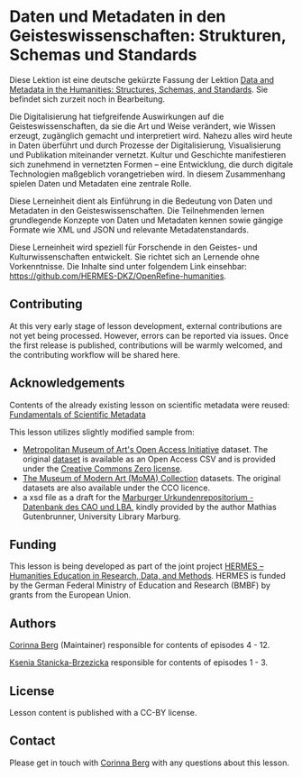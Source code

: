 # Daten und Metadaten in den Geisteswissenschaften: Strukturen, Schemas und Standards

Diese Lektion ist eine deutsche gekürzte Fassung der Lektion [Data and Metadata in the Humanities: Structures, Schemas, and Standards](https://hermes-dkz.github.io/metadata_lesson/). Sie befindet sich zurzeit noch in Bearbeitung. 

Die Digitalisierung hat tiefgreifende Auswirkungen auf die Geisteswissenschaften, da sie die Art und Weise verändert, wie Wissen erzeugt, zugänglich gemacht und interpretiert wird. Nahezu alles wird heute in Daten überführt und durch Prozesse der Digitalisierung, Visualisierung und Publikation miteinander vernetzt. Kultur und Geschichte manifestieren sich zunehmend in vernetzten Formen – eine Entwicklung, die durch digitale Technologien maßgeblich vorangetrieben wird. In diesem Zusammenhang spielen Daten und Metadaten eine zentrale Rolle.

Diese Lerneinheit dient als Einführung in die Bedeutung von Daten und Metadaten in den Geisteswissenschaften. Die Teilnehmenden lernen grundlegende Konzepte von Daten und Metadaten kennen sowie gängige Formate wie XML und JSON und relevante Metadatenstandards. 

Diese Lerneinheit wird speziell für Forschende in den Geistes- und Kulturwissenschaften entwickelt. Sie richtet sich an Lernende ohne Vorkenntnisse. Die Inhalte sind unter folgendem Link einsehbar: https://github.com/HERMES-DKZ/OpenRefine-humanities. 

## Contributing

At this very early stage of lesson development, external contributions are not yet being processed. However, errors can be reported via issues. Once the first release is published, contributions will be warmly welcomed, and the contributing workflow will be shared here.

## Acknowledgements

Contents of the already existing lesson on scientific metadata were reused:
[Fundamentals of Scientific Metadata](https://carpentries-incubator.github.io/scientific-metadata/)


This lesson utilizes slightly modified sample from:
* [Metropolitan Museum of Art's Open Access Initiative](https://www.metmuseum.org/about-the-met/policies-and-documents/open-access) dataset. The original [dataset](https://github.com/metmuseum/openaccess) is available as an Open Access CSV and is provided under the [Creative Commons Zero license](https://creativecommons.org/publicdomain/zero/1.0/).
* [The Museum of Modern Art (MoMA) Collection](https://github.com/MuseumofModernArt/collection) datasets. The original datasets are also available under the CCO licence.
* a xsd file as a draft for the [Marburger Urkundenrepositorium - Datenbank des CAO und LBA](https://urkundenrepositorium.uni-marburg.de/home), kindly provided by the author Mathias Gutenbrunner, University Library Marburg. 


## Funding

This lesson is being developed as part of the joint project [HERMES – Humanities Education in Research, Data, and Methods](hermes-hub.de). HERMES is funded by the German Federal Ministry of Education and Research (BMBF) by grants from the European Union.

## Authors

[Corinna Berg](https://github.com/KassieBee) (Maintainer) responsible for contents of episodes 4 - 12.

[Ksenia Stanicka-Brzezicka](https://github.com/kseniastanicka) responsible for contents of episodes 1 - 3. 

## License
Lesson content is published with a CC-BY license.

## Contact
Please get in touch with [Corinna Berg](https://github.com/KassieBee) with any questions about this lesson.
